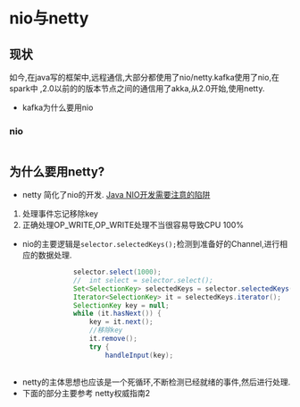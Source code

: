 # nio与netty 
## 现状
如今,在java写的框架中,远程通信,大部分都使用了nio/netty.kafka使用了nio,在spark中
,2.0以前的的版本节点之间的通信用了akka,从2.0开始,使用netty.
* kafka为什么要用nio
### nio
```java

```
## 为什么要用netty?
- netty 简化了nio的开发.
[Java NIO开发需要注意的陷阱](http://www.cnblogs.com/pingh/p/3224990.html ) 
1. 处理事件忘记移除key
2. 正确处理OP_WRITE,OP_WRITE处理不当很容易导致CPU 100% 
- nio的主要逻辑是``selector.selectedKeys();``检测到准备好的Channel,进行相应的数据处理.
```java
                selector.select(1000);
                //	int select = selector.select();
                Set<SelectionKey> selectedKeys = selector.selectedKeys();
                Iterator<SelectionKey> it = selectedKeys.iterator();
                SelectionKey key = null;
                while (it.hasNext()) {
                    key = it.next();
                    //移除key
                    it.remove();
                    try {
                        handleInput(key);
                
```
- netty的主体思想也应该是一个死循环,不断检测已经就绪的事件,然后进行处理.
- 下面的部分主要参考 netty权威指南2
### 